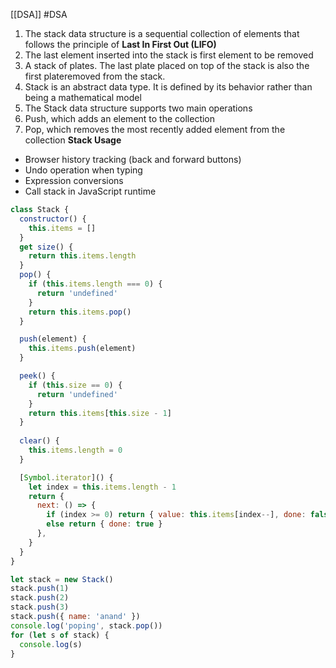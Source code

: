 [[DSA]]  #DSA 

1. The stack data structure is a sequential collection of elements that follows the principle of **Last In First Out (LIFO)**
2. The last element inserted into the stack is first element to be removed
3. A stack of plates. The last plate placed on top of the stack is also the first plateremoved from the stack.
4. Stack is an abstract data type. It is defined by its behavior rather than being a mathematical model
5. The Stack data structure supports two main operations
6. Push, which adds an element to the collection
7. Pop, which removes the most recently added element from the collection
**Stack Usage**
- Browser history tracking (back and forward buttons)
- Undo operation when typing
- Expression conversions
- Call stack in JavaScript runtime

```js
class Stack {
  constructor() {
    this.items = []
  }
  get size() {
    return this.items.length
  }
  pop() {
    if (this.items.length === 0) {
      return 'undefined'
    }
    return this.items.pop()
  }

  push(element) {
    this.items.push(element)
  }

  peek() {
    if (this.size == 0) {
      return 'undefined'
    }
    return this.items[this.size - 1]
  }
  
  clear() {
    this.items.length = 0
  }

  [Symbol.iterator]() {
    let index = this.items.length - 1
    return {
      next: () => {
        if (index >= 0) return { value: this.items[index--], done: false }
        else return { done: true }
      },
    }
  }
}

let stack = new Stack()
stack.push(1)
stack.push(2)
stack.push(3)
stack.push({ name: 'anand' })
console.log('poping', stack.pop())
for (let s of stack) {
  console.log(s)
}

```
